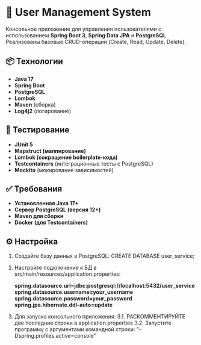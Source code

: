 # 🚀 User Management System

Консольное приложение для управления пользователями с использованием **Spring Boot 3**, **Spring Data JPA** и **PostgreSQL**.  
Реализованы базовые CRUD-операции (Create, Read, Update, Delete).

## 📦 Технологии
- **Java 17**
- **Spring Boot**
- **PostgreSQL**
- **Lombok**
- **Maven** (сборка)
- **Log4j2** (логирование)

## 🧪 Тестирование

- **JUnit 5**
- **Mapstruct (маппирование)**
- **Lombok (cокращение boilerplate-кода)**
- **Testcontainers** (интеграционные тесты с PostgreSQL)
- **Mockito** (мокирование зависимостей)

## ✅ Требования
- **Установленная Java 17+**
- **Сервер PostgreSQL (версия 12+)**
- **Maven для сборки**
- **Docker (для Testcontainers)**

## ⚙️ Настройка
1. Создайте базу данных в PostgreSQL:
   CREATE DATABASE user_service;
2. Настройте подключение к БД в src/main/resources/application.properties:

   **spring.datasource.url=jdbc:postgresql://localhost:5432/user_service**
   **spring.datasource.username=your_username**
   **spring.datasource.password=your_password**
   **spring.jpa.hibernate.ddl-auto=update**

3. Для запуска консольного приложения:
   3.1. РАСКОММЕНТИРУЙТЕ две последние строки в application.properties
   3.2. Запустите программу с аргументами командной строки: "-Dspring.profiles.active=console"

